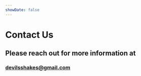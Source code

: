 ```yaml
---
showDate: false
---
```


# Contact Us

## Please reach out for more information at

### devilsshakes@gmail.com
